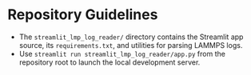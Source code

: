 # Repository Guidelines

- The `streamlit_lmp_log_reader/` directory contains the Streamlit app source, its `requirements.txt`, and utilities for parsing LAMMPS logs.
- Use `streamlit run streamlit_lmp_log_reader/app.py` from the repository root to launch the local development server.

